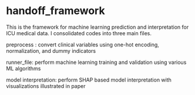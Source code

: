 # handoff_framework
This is the framework for machine learning prediction and interpretation for ICU medical data. 
I consolidated codes into three main files. 


preprocess : convert clinical variables using one-hot encoding, normalization, and dummy indicators


runner_file: perform machine learning training and validation using various ML algorithms


model interpretation: perform SHAP based model interpretation with visualizations illustrated in paper


